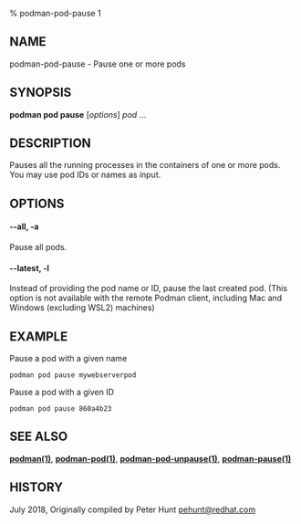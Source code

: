 % podman-pod-pause 1

## NAME

podman\-pod\-pause - Pause one or more pods

## SYNOPSIS

**podman pod pause** [*options*] _pod_ ...

## DESCRIPTION

Pauses all the running processes in the containers of one or more pods. You may use pod IDs or names as input.

## OPTIONS

#### **--all**, **-a**

Pause all pods.

#### **--latest**, **-l**

Instead of providing the pod name or ID, pause the last created pod. (This option is not available with the remote Podman client, including Mac and Windows (excluding WSL2) machines)

## EXAMPLE

Pause a pod with a given name

```
podman pod pause mywebserverpod
```

Pause a pod with a given ID

```
podman pod pause 860a4b23
```

## SEE ALSO

**[podman(1)](podman.md)**, **[podman-pod(1)](commands/podman-pod/podman-pod.md)**, **[podman-pod-unpause(1)](commands/podman-pod/podman-pod-unpause.md)**, **[podman-pause(1)](commands/podman-pause.md)**

## HISTORY

July 2018, Originally compiled by Peter Hunt <pehunt@redhat.com>
